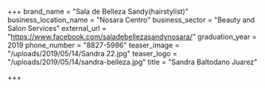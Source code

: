 +++
brand_name = "Sala de Belleza Sandy(hairstylist)"
business_location_name = "Nosara Centro"
business_sector = "Beauty and Salon Services"
external_url = "https://www.facebook.com/saladebellezasandynosara/"
graduation_year = 2019
phone_number = "8827-5986"
teaser_image = "/uploads/2019/05/14/Sandra 22.jpg"
teaser_logo = "/uploads/2019/05/14/sandra-belleza.jpg"
title = "Sandra Baltodano Juarez"

+++

